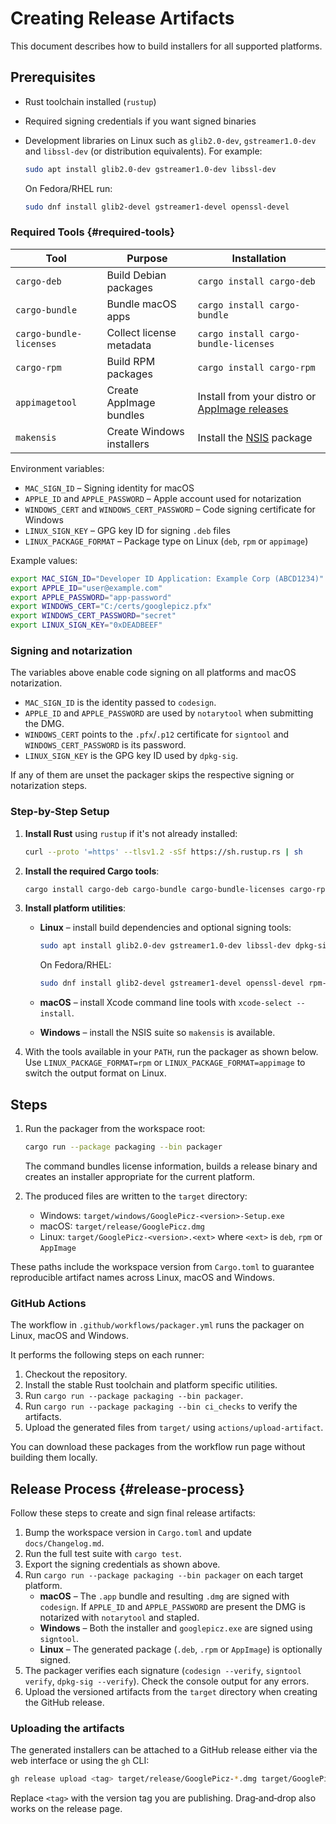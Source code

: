 # Creating Release Artifacts

This document describes how to build installers for all supported platforms.

## Prerequisites

- Rust toolchain installed (`rustup`)
- Required signing credentials if you want signed binaries
- Development libraries on Linux such as `glib2.0-dev`, `gstreamer1.0-dev` and `libssl-dev` (or distribution equivalents). For example:

  ```bash
  sudo apt install glib2.0-dev gstreamer1.0-dev libssl-dev
  ```

  On Fedora/RHEL run:

  ```bash
  sudo dnf install glib2-devel gstreamer1-devel openssl-devel
  ```

### Required Tools {#required-tools}

| Tool | Purpose | Installation |
| --- | --- | --- |
| `cargo-deb` | Build Debian packages | `cargo install cargo-deb` |
| `cargo-bundle` | Bundle macOS apps | `cargo install cargo-bundle` |
| `cargo-bundle-licenses` | Collect license metadata | `cargo install cargo-bundle-licenses` |
| `cargo-rpm` | Build RPM packages | `cargo install cargo-rpm` |
| `appimagetool` | Create AppImage bundles | Install from your distro or [AppImage releases](https://github.com/AppImage/AppImageKit/releases) |
| `makensis` | Create Windows installers | Install the [NSIS](https://nsis.sourceforge.io/) package |

Environment variables:

- `MAC_SIGN_ID` – Signing identity for macOS
- `APPLE_ID` and `APPLE_PASSWORD` – Apple account used for notarization
- `WINDOWS_CERT` and `WINDOWS_CERT_PASSWORD` – Code signing certificate for Windows
- `LINUX_SIGN_KEY` – GPG key ID for signing `.deb` files
- `LINUX_PACKAGE_FORMAT` – Package type on Linux (`deb`, `rpm` or `appimage`)

Example values:

```bash
export MAC_SIGN_ID="Developer ID Application: Example Corp (ABCD1234)"
export APPLE_ID="user@example.com"
export APPLE_PASSWORD="app-password"
export WINDOWS_CERT="C:/certs/googlepicz.pfx"
export WINDOWS_CERT_PASSWORD="secret"
export LINUX_SIGN_KEY="0xDEADBEEF"
```

### Signing and notarization

The variables above enable code signing on all platforms and macOS notarization.

- `MAC_SIGN_ID` is the identity passed to `codesign`.
- `APPLE_ID` and `APPLE_PASSWORD` are used by `notarytool` when submitting the DMG.
- `WINDOWS_CERT` points to the `.pfx`/`.p12` certificate for `signtool` and `WINDOWS_CERT_PASSWORD` is its password.
- `LINUX_SIGN_KEY` is the GPG key ID used by `dpkg-sig`.

If any of them are unset the packager skips the respective signing or notarization steps.

### Step-by-Step Setup

1. **Install Rust** using `rustup` if it's not already installed:

   ```bash
   curl --proto '=https' --tlsv1.2 -sSf https://sh.rustup.rs | sh
   ```

2. **Install the required Cargo tools**:

   ```bash
   cargo install cargo-deb cargo-bundle cargo-bundle-licenses cargo-rpm
   ```

3. **Install platform utilities**:
   - **Linux** – install build dependencies and optional signing tools:

     ```bash
     sudo apt install glib2.0-dev gstreamer1.0-dev libssl-dev dpkg-sig appimagetool
     ```

     On Fedora/RHEL:

     ```bash
     sudo dnf install glib2-devel gstreamer1-devel openssl-devel rpm-build appimagetool
     ```

   - **macOS** – install Xcode command line tools with `xcode-select --install`.
   - **Windows** – install the NSIS suite so `makensis` is available.

4. With the tools available in your `PATH`, run the packager as shown below.
   Use `LINUX_PACKAGE_FORMAT=rpm` or `LINUX_PACKAGE_FORMAT=appimage` to switch
   the output format on Linux.

## Steps

1. Run the packager from the workspace root:

   ```bash
   cargo run --package packaging --bin packager
   ```

   The command bundles license information, builds a release binary and
   creates an installer appropriate for the current platform.

2. The produced files are written to the `target` directory:

   - Windows: `target/windows/GooglePicz-<version>-Setup.exe`
   - macOS: `target/release/GooglePicz.dmg`
   - Linux: `target/GooglePicz-<version>.<ext>` where `<ext>` is `deb`, `rpm` or `AppImage`

These paths include the workspace version from `Cargo.toml` to guarantee
reproducible artifact names across Linux, macOS and Windows.

### GitHub Actions

The workflow in `.github/workflows/packager.yml` runs the packager on
Linux, macOS and Windows.

It performs the following steps on each runner:

1. Checkout the repository.
2. Install the stable Rust toolchain and platform specific utilities.
3. Run `cargo run --package packaging --bin packager`.
4. Run `cargo run --package packaging --bin ci_checks` to verify the artifacts.
5. Upload the generated files from `target/` using `actions/upload-artifact`.

You can download these packages from the workflow run page without building
them locally.

## Release Process {#release-process}

Follow these steps to create and sign final release artifacts:

1. Bump the workspace version in `Cargo.toml` and update `docs/Changelog.md`.
2. Run the full test suite with `cargo test`.
3. Export the signing credentials as shown above.
4. Run `cargo run --package packaging --bin packager` on each target platform.
   - **macOS** – The `.app` bundle and resulting `.dmg` are signed with
     `codesign`. If `APPLE_ID` and `APPLE_PASSWORD` are present the DMG is
     notarized with `notarytool` and stapled.
   - **Windows** – Both the installer and `googlepicz.exe` are signed using
     `signtool`.
   - **Linux** – The generated package (`.deb`, `.rpm` or `AppImage`) is optionally signed.
5. The packager verifies each signature (`codesign --verify`, `signtool verify`,
   `dpkg-sig --verify`). Check the console output for any errors.
6. Upload the versioned artifacts from the `target` directory when creating the
   GitHub release.

### Uploading the artifacts

The generated installers can be attached to a GitHub release either via the web
interface or using the `gh` CLI:

```bash
gh release upload <tag> target/release/GooglePicz-*.dmg target/GooglePicz-*.{deb,rpm,AppImage} target/windows/GooglePicz-*-Setup.exe
```

Replace `<tag>` with the version tag you are publishing. Drag‑and‑drop also
works on the release page.
